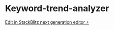 # Keyword-trend-analyzer

[Edit in StackBlitz next generation editor ⚡️](https://stackblitz.com/~/github.com/Gustomucho/Keyword-trend-analyzer)